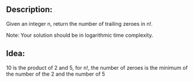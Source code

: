 ## Description:
Given an integer n, return the number of trailing zeroes in n!.

Note: Your solution should be in logarithmic time complexity.

## Idea:
10 is the product of 2 and 5, for n!, the number of zeroes is the minimum of the number of the 2 and the number of 5